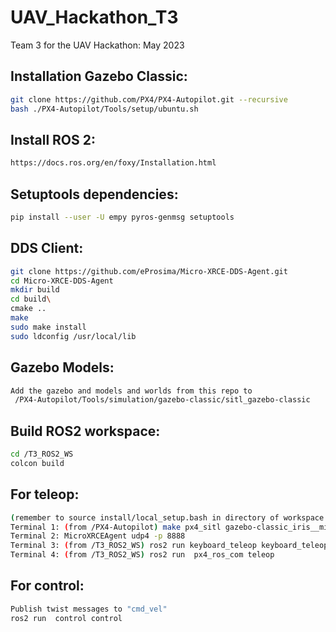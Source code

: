# UAV_Hackathon_T3
Team 3 for the UAV Hackathon: May 2023

## Installation Gazebo Classic:
```sh
git clone https://github.com/PX4/PX4-Autopilot.git --recursive
bash ./PX4-Autopilot/Tools/setup/ubuntu.sh
```


## Install ROS 2:
```sh
https://docs.ros.org/en/foxy/Installation.html
```

## Setuptools dependencies:
```sh
pip install --user -U empy pyros-genmsg setuptools
```

## DDS Client:
```sh
git clone https://github.com/eProsima/Micro-XRCE-DDS-Agent.git
cd Micro-XRCE-DDS-Agent
mkdir build
cd build\
cmake ..
make
sudo make install
sudo ldconfig /usr/local/lib
```


## Gazebo Models:
```sh
Add the gazebo and models and worlds from this repo to
 /PX4-Autopilot/Tools/simulation/gazebo-classic/sitl_gazebo-classic
```
 ## Build ROS2 workspace:
 ```sh
cd /T3_ROS2_WS
colcon build
```
 

## For teleop:
 ```sh
(remember to source install/local_setup.bash in directory of workspace before running ROS2 commands)
Terminal 1: (from /PX4-Autopilot) make px4_sitl gazebo-classic_iris__mine
Terminal 2: MicroXRCEAgent udp4 -p 8888
Terminal 3: (from /T3_ROS2_WS) ros2 run keyboard_teleop keyboard_teleop_incremental 
Terminal 4: (from /T3_ROS2_WS) ros2 run  px4_ros_com teleop
```


## For control:
 ```sh
Publish twist messages to "cmd_vel"
ros2 run  control control
```



